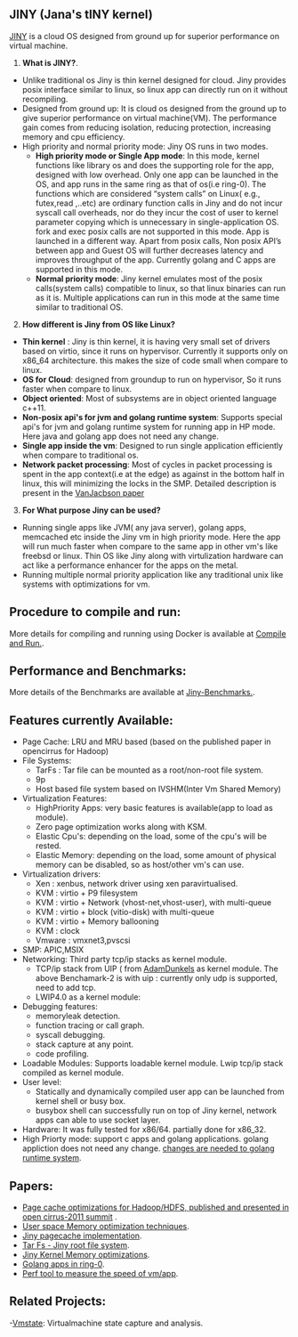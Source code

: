 ## JINY (Jana's tINY kernel)
[JINY](https://github.com/naredula-jana/Jiny-Kernel) is a cloud OS designed from ground up for superior performance on virtual machine.

1. **What is JINY?**.
 - Unlike traditional os Jiny is thin kernel designed for cloud. Jiny provides posix interface similar to linux, so linux app can directly run on it without recompiling.
 - Designed from ground up: It is cloud os designed from the ground up to give superior performance on virtual machine(VM). The performance gain comes from reducing isolation, reducing protection, increasing  memory and cpu efficiency. 
 - High priority and normal priority mode: Jiny OS runs in two modes. 
     - **High priority mode or Single App mode**: In this mode, kernel functions like library os and does the supporting role for the app, designed with low overhead. Only one app can be launched in the OS, and app runs in the same ring as that of os(i.e ring-0). The functions which are considered “system calls” on Linux( e.g., futex,read ,..etc)  are ordinary function calls in Jiny and do not incur syscall call overheads, nor do they incur the cost of user to kernel parameter copying which is unnecessary in  single-application OS. fork and exec posix calls are not supported in this mode. App is launched in a different way. Apart from posix calls, Non posix API’s between app and Guest OS will further decreases latency and improves throughput of the app.  Currently golang and C  apps are supported in this mode.  
     - **Normal priority mode**: Jiny kernel emulates most of the posix calls(system calls) compatible to linux, so that linux binaries can run as it is. Multiple applications can run in this mode at the same time similar to traditional OS.  

2. **How different is Jiny from OS like Linux?**
 - **Thin kernel** : Jiny is thin kernel, it is having very small set of drivers based on virtio, since it runs on hypervisor. Currently it supports only on x86_64 architecture. this makes the size of code small when compare to linux.
 - **OS for Cloud**: designed from groundup  to run on hypervisor, So it runs faster when compare to linux.
 - **Object oriented**: Most of subsystems are in object oriented language c++11.
 - **Non-posix api's for jvm and golang runtime system**: Supports special api's for jvm and golang runtime system for running app in HP mode. Here java and golang app does not need any change.
 - **Single app inside the vm**: Designed to run single application efficiently when compare to traditional os.
 - **Network packet processing**: Most of cycles in packet processing is spent in the app context(i.e at the edge) as against in the bottom half in linux, this will minimizing the locks in the SMP. Detailed description is present in the [VanJacbson paper](http://www.lemis.com/grog/Documentation/vj/lca06vj.pdf)
   
3. **For What purpose Jiny can be used?**
 - Running single apps like  JVM( any java server), golang apps, memcached  etc inside the Jiny vm in high priority mode. Here the app will run much faster when compare to the same app in other vm's like freebsd or linux. Thin OS like Jiny along with virtulization hardware can act like a performance enhancer for the apps on the metal.
 - Running multiple normal priority application like any traditional unix like systems with optimizations for vm. 


## Procedure to  compile and run:
 
More details for compiling and running using Docker is available at [Compile and Run.](../master/bin/README.md).  

## Performance and Benchmarks:

More details of the Benchmarks are available at [Jiny-Benchmarks.](../master/doc/benchmarks.md).   

## Features currently Available:

- Page Cache:  LRU and MRU based (based on the published paper in opencirrus for Hadoop) 
- File Systems: 
   - TarFs : Tar file can be mounted as a root/non-root file system.
   - 9p 
   - Host based file system based on IVSHM(Inter Vm Shared Memory) 
- Virtualization Features:
   - HighPriority Apps: very basic features is available(app to load as module).
   - Zero page optimization works along with KSM.
   - Elastic Cpu's: depending on the load, some of the cpu's will be rested.
   - Elastic Memory: depending on the load, some amount of physical memory can be disabled, so as host/other vm's can use.
- Virtualization drivers:
    - Xen : xenbus, network driver using xen paravirtualised.
    - KVM : virtio + P9 filesystem
    - KVM : virtio + Network (vhost-net,vhost-user), with multi-queue
    - KVM : virtio + block (vitio-disk) with multi-queue
    - KVM : virtio + Memory ballooning
    - KVM : clock
    - Vmware : vmxnet3,pvscsi
- SMP: APIC,MSIX
- Networking:  Third party tcp/ip stacks as kernel module.
     - TCP/ip stack from UIP ( from [AdamDunkels](https://github.com/adamdunkels/uip)  as kernel module. The above Benchamark-2 is with uip : currently only udp is supported, need to add tcp.
     - LWIP4.0 as a kernel module: 
- Debugging features:
   - memoryleak detection.
   - function tracing or call graph.
   - syscall debugging.
   - stack capture at any point. 
   - code profiling. 
- Loadable Modules:  Supports loadable kernel module. Lwip tcp/ip stack compiled as kernel module.
- User level:
   - Statically and dynamically compiled user app can be launched from kernel shell or busy box.
   - busybox shell can successfully run on top of Jiny kernel, network apps can able to use socket layer.
- Hardware: It was fully tested for x86/64. partially done for x86_32.
- High Priorty mode: support c apps and golang applications. golang appliction does not need any change. [changes are needed to golang runtime system](../master/modules/HP_golang_changes).


## Papers:
 -   [Page cache optimizations for Hadoop/HDFS, published and presented in open cirrus-2011 summit](../master/doc/PageCache-Open-Cirrus.pdf) .
 -   [User space Memory optimization techniques](../master/doc/malloc_paper_techpulse_submit_final.pdf).
 -   [Jiny pagecache implementation](../master/doc/pagecache.txt).
 -   [Tar Fs - Jiny root file system](../master/doc/tar_fs.md).
 -   [Jiny Kernel Memory optimizations](../master/doc/Jiny_memory_management.md).
 -   [Golang apps in ring-0](../master/doc/GolangAppInRing0.pdf).
 -   [Perf tool to measure the speed of vm/app](../master/doc/Perf_IPC.pdf).

## Related Projects:
 -[Vmstate](https://github.com/naredula-jana/vmstate): Virtualmachine state capture and analysis.
